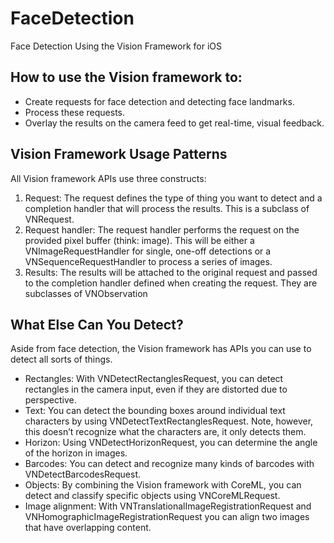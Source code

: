 # FaceDetection

Face Detection Using the Vision Framework for iOS

## How to use the Vision framework to:

- Create requests for face detection and detecting face landmarks.
- Process these requests.
- Overlay the results on the camera feed to get real-time, visual feedback.

## Vision Framework Usage Patterns

All Vision framework APIs use three constructs:

1. Request: The request defines the type of thing you want to detect and a completion handler that will process the results. This is a subclass of VNRequest.
2. Request handler: The request handler performs the request on the provided pixel buffer (think: image). This will be either a VNImageRequestHandler for single, one-off detections or a VNSequenceRequestHandler to process a series of images.
3. Results: The results will be attached to the original request and passed to the completion handler defined when creating the request. They are subclasses of VNObservation

## What Else Can You Detect?

Aside from face detection, the Vision framework has APIs you can use to detect all sorts of things.

- Rectangles: With VNDetectRectanglesRequest, you can detect rectangles in the camera input, even if they are distorted due to perspective.
- Text: You can detect the bounding boxes around individual text characters by using VNDetectTextRectanglesRequest. Note, however, this doesn’t recognize what the characters are, it only detects them.
- Horizon: Using VNDetectHorizonRequest, you can determine the angle of the horizon in images.
- Barcodes: You can detect and recognize many kinds of barcodes with VNDetectBarcodesRequest.
- Objects: By combining the Vision framework with CoreML, you can detect and classify specific objects using VNCoreMLRequest.
- Image alignment: With VNTranslationalImageRegistrationRequest and VNHomographicImageRegistrationRequest you can align two images that have overlapping content.
